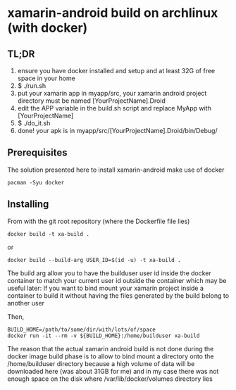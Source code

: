 # xamarin-android build on archlinux (with docker)

## TL;DR

1. ensure you have docker installed and setup and at least 32G of free space in your home
2. $ ./run.sh
3. put your xamarin app in myapp/src, your xamarin android project directory must be named [YourProjectName].Droid
4. edit the APP variable in the build.sh script and replace MyApp with [YourProjectName]
5. $ ./do\_it.sh
6. done! your apk is in myapp/src/[YourProjectName].Droid/bin/Debug/

## Prerequisites

The solution presented here to install xamarin-android make use of docker

```
pacman -Syu docker
```

## Installing

From with the git root repository (where the Dockerfile file lies)
```
docker build -t xa-build .
```

or
```
docker build --build-arg USER_ID=$(id -u) -t xa-build .
```
The build arg allow you to have the builduser user id inside the docker container
to match your current user id outside the container which may be useful later:
If you want to bind mount your xamarin project inside a container to build it without
having the files generated by the build belong to another user

Then,

```
BUILD_HOME=/path/to/some/dir/with/lots/of/space
docker run -it --rm -v ${BUILD_HOME}:/home/builduser xa-build
```
The reason that the actual xamarin android build is not done during the docker image build phase
is to allow to bind mount a directory onto the /home/builduser directory because a high volume
of data will be downloaded here (was about 31GB for me) and in my case there was not enough space
on the disk where /var/lib/docker/volumes directory lies
